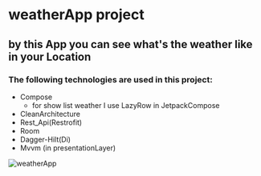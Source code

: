 # weatherApp project
## by this App you can see what's the weather like in your Location
### The following technologies are used in this project:
+ Compose
   + for show list weather I use LazyRow in JetpackCompose
+ CleanArchitecture
+ Rest_Api(Restrofit)
+ Room
+ Dagger-Hilt(Di)
+ Mvvm (in presentationLayer)     

![weatherApp](https://user-images.githubusercontent.com/74426462/198553529-cdc3e3a2-aeb0-4bf5-a3e6-3a9d496d5f29.jpg)
